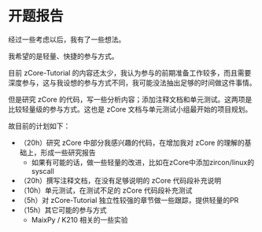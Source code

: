 # 开题报告

经过一些考虑以后，我有了一些想法。

我希望的是轻量、快捷的参与方式。

目前 zCore-Tutorial 的内容还太少，我认为参与的前期准备工作较多，而且需要深度参与，这与我设想的参与方式不同，我可能没法抽出足够的时间做这件事情。

但是研究 zCore 的代码，写一些分析内容；添加注释文档和单元测试。这两项是比较轻量级的参与方式。这也是 zCore 文档与单元测试小组最开始的项目规划。

故目前的计划如下：

- （20h）研究 zCore 中部分我感兴趣的代码，在增加我对 zCore 的理解的基础上，形成一些研究报告
  - 如果有可能的话，做一些轻量的改进，比如在zCore中添加zircon/linux的syscall
- （20h）撰写注释文档，在没有足够说明的 zCore 代码段补充说明
- （10h）单元测试，在测试不足的 zCore 代码段补充测试
- （5h）对 zCore-Tutorial 独立性较强的章节做一些跟踪，提供轻量的PR
- （15h）其它可能的参与方式
  - MaixPy / K210 相关的一些实验
